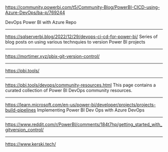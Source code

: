 https://community.powerbi.com/t5/Community-Blog/PowerBI-CICD-using-Azure-DevOps/ba-p/769244

DevOps Power BI with Azure Repo

---
https://sqlserverbi.blog/2022/12/29/devops-ci-cd-for-power-bi/
Series of blog posts on using various technquies to version Power BI projects

---
https://mortimer.xyz/pbix-git-version-control/

---
https://pbi.tools/

---
https://pbi.tools/devops/community-resources.html
This page contains a curated collection of Power BI DevOps community resources.

---
https://learn.microsoft.com/en-us/power-bi/developer/projects/projects-build-pipelines
Implementing Power BI Dev Ops with Azure DevOps

---
https://www.reddit.com/r/PowerBI/comments/184t7hp/getting_started_with_gitversion_control/

---
https://www.kerski.tech/